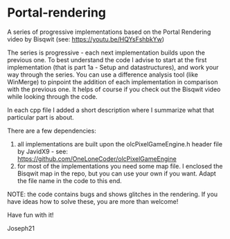 # Portal-rendering

A series of progressive implementations based on the Portal Rendering video by Bisqwit (see: https://youtu.be/HQYsFshbkYw)

The series is progressive - each next implementation builds upon the previous one. To best understand the code I advise to start at the first implementation (that is part 1a - Setup and datastructures), and work your way through the series. You can use a difference analysis tool (like WinMerge) to pinpoint the addition of each implementation in comparison with the previous one. It helps of course if you check out the Bisqwit video while looking through the code.

In each cpp file I added a short description where I summarize what that particular part is about.

There are a few dependencies:

1. all implementations are built upon the olcPixelGameEngine.h header file by JavidX9 - see: https://github.com/OneLoneCoder/olcPixelGameEngine
2. for most of the implementations you need some map file. I enclosed the Bisqwit map in the repo, but you can use your own if you want. Adapt the file name in the code to this end.


NOTE: the code contains bugs and shows glitches in the rendering. If you have ideas how to solve these, you are more than welcome!


Have fun with it!

Joseph21
